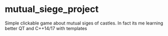 # mutual_siege_project
Simple clickable game about mutual siges of castles. In fact its me learning better QT and C++14/17 with templates 
